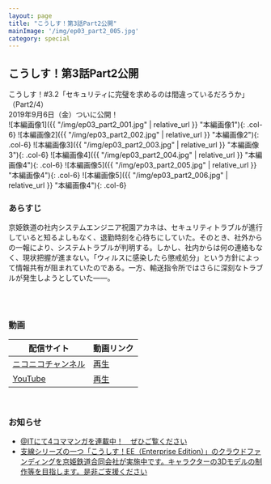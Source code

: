 ```yaml
---
layout: page
title: "こうしす！第3話Part2公開"
mainImage: '/img/ep03_part2_005.jpg'
category: special
---
```


## こうしす！第3話Part2公開

<div class="slogan">
こうしす！#3.2「セキュリティに完璧を求めるのは間違っているだろうか」（Part2/4）<br />
2019年9月6日（金）ついに公開！
</div>

<div class="row" markdown="1">
 ![本編画像1]({{ "/img/ep03_part2_001.jpg" | relative_url }} "本編画像1"){: .col-6}
 ![本編画像2]({{ "/img/ep03_part2_002.jpg" | relative_url }} "本編画像2"){: .col-6}
 ![本編画像3]({{ "/img/ep03_part2_003.jpg" | relative_url }} "本編画像3"){: .col-6}
 ![本編画像4]({{ "/img/ep03_part2_004.jpg" | relative_url }} "本編画像4"){: .col-6}
 ![本編画像5]({{ "/img/ep03_part2_005.jpg" | relative_url }} "本編画像4"){: .col-6}
 ![本編画像5]({{ "/img/ep03_part2_006.jpg" | relative_url }} "本編画像4"){: .col-6}
</div>

### あらすじ

京姫鉄道の社内システムエンジニア祝園アカネは、セキュリティトラブルが進行していると知るよしもなく、退勤時刻を心待ちにしていた。そのとき、社外からの一報により、システムトラブルが判明する。しかし、社内からは何の連絡もなく、現状把握が進まない。「ウィルスに感染したら懲戒処分」という方針によって情報共有が阻まれていたのである。一方、輸送指令所ではさらに深刻なトラブルが発生しようとしていた――。 

<br />
<br />

### 動画
<div>
    <table class="table-common episode-link">
        <thead>
            <tr>
                <th>配信サイト</th>
                <th>動画リンク</th>
            </tr>
        </thead>
        <tbody>
            <tr>
                <td><a href="http://ch.nicovideo.jp/kosys">ニコニコチャンネル</a></td>
                <td>
                    <a href="https://www.nicovideo.jp/watch/1567619642" class="niconico"><i class="fa fa-play-circle"></i>再生</a>
                </td>
            </tr>
            <tr>
                <td><a href="https://youtube.com/c/OPAPJP">YouTube</a></td>
                <td>
                <a href="https://www.youtube.com/watch?v=FzuYg6e4naE&list=PLkcZjOkOXmAZ8GrIlEPiUljvo_5WiOQ2e" class="youtube"><i class="fa fa-youtube-play"></i> 再生</a>
                </td>
            </tr>
        </tbody>
    </table>
</div>
<br />

### お知らせ

* [@ITにて4コママンガを連載中！　ぜひご覧ください](http://www.atmarkit.co.jp/ait/series/7144/)
* [支線シリーズの一つ「こうしす！EE（Enterprise Edition）」のクラウドファンディングを京姫鉄道合同会社が実施中です。キャラクターの3Dモデルの制作等を目指します。是非ご支援ください](https://www.kyoki-railway.co.jp/news/2019/08/31/crowdfunding/)


